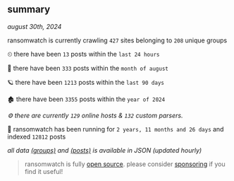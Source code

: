 
## summary
_august 30th, 2024_

ransomwatch is currently crawling `427` sites belonging to `208` unique groups

⏲ there have been `13` posts within the `last 24 hours`

🦈 there have been `333` posts within the `month of august`

🪐 there have been `1213` posts within the `last 90 days`

🏚 there have been `3355` posts within the `year of 2024`

_⚙️ there are currently `129` online hosts & `132` custom parsers._

🦕 ransomwatch has been running for `2 years, 11 months and 26 days` and indexed `12812` posts

_all data  [(groups)](http://ransomwhat.telemetry.ltd/groups) and [(posts)](http://ransomwhat.telemetry.ltd/posts) is available in JSON (updated hourly)_

> ransomwatch is fully [open source](https://github.com/joshhighet/ransomwatch#ransomwatch--). please consider [sponsoring](https://github.com/sponsors/joshhighet) if you find it useful!
